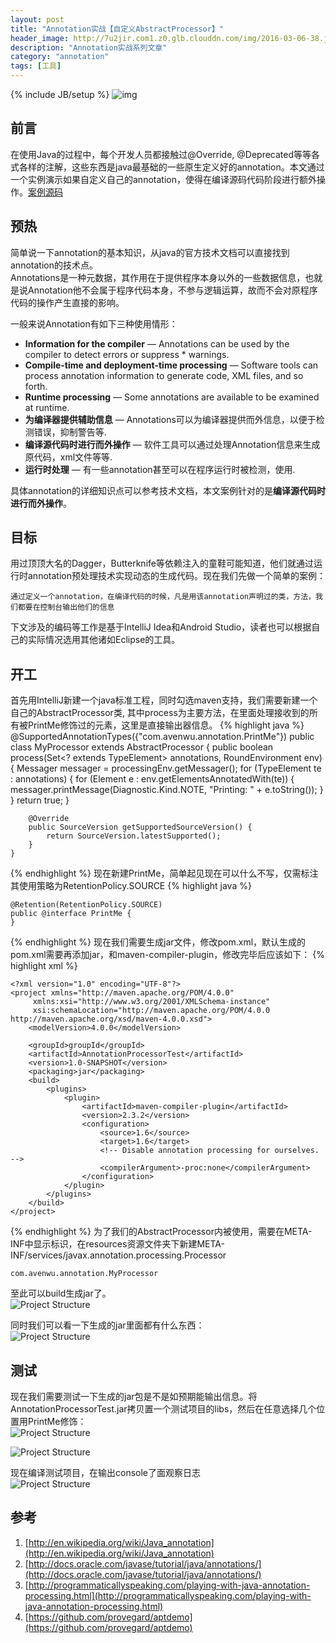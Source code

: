 ```yaml
---
layout: post
title: "Annotation实战【自定义AbstractProcessor】"
header_image: http://7u2jir.com1.z0.glb.clouddn.com/img/2016-03-06-38.jpg
description: "Annotation实战系列文章"
category: "annotation"
tags: [工具]
---
```

{% include JB/setup %}
![img](http://7u2jir.com1.z0.glb.clouddn.com/img/2016-03-06-38.jpg)

## 前言
在使用Java的过程中，每个开发人员都接触过@Override, @Deprecated等等各式各样的注解，这些东西是java最基础的一些原生定义好的annotation。本文通过一个实例演示如果自定义自己的annotation，使得在编译源码代码阶段进行额外操作。[案例源码](https://github.com/avenwu/annotationprocessortest.git)

## 预热
简单说一下annotation的基本知识，从java的官方技术文档可以直接找到annotation的技术点。  
Annotations是一种元数据，其作用在于提供程序本身以外的一些数据信息，也就是说Annotation他不会属于程序代码本身，不参与逻辑运算，故而不会对原程序代码的操作产生直接的影响。  

一般来说Annotation有如下三种使用情形：  

* **Information for the compiler** — Annotations can be used by the compiler to detect errors or suppress * warnings.
* **Compile-time and deployment-time processing** — Software tools can process annotation information to generate code, XML files, and so forth.
* **Runtime processing** — Some annotations are available to be examined at runtime.
* **为编译器提供辅助信息** — Annotations可以为编译器提供而外信息，以便于检测错误，抑制警告等.
* **编译源代码时进行而外操作** — 软件工具可以通过处理Annotation信息来生成原代码，xml文件等等.
* **运行时处理** — 有一些annotation甚至可以在程序运行时被检测，使用.

具体annotation的详细知识点可以参考技术文档，本文案例针对的是**编译源代码时进行而外操作**。

## 目标
用过顶顶大名的Dagger，Butterknife等依赖注入的童鞋可能知道，他们就通过运行时annotation预处理技术实现动态的生成代码。现在我们先做一个简单的案例：
	
	通过定义一个annotation，在编译代码的时候，凡是用该annotation声明过的类，方法，我们都要在控制台输出他们的信息

下文涉及的编码等工作是基于IntelliJ Idea和Android Studio，读者也可以根据自己的实际情况选用其他诸如Eclipse的工具。

## 开工
首先用IntelliJ新建一个java标准工程，同时勾选maven支持，我们需要新建一个自己的AbstractProcessor类, 其中process为主要方法，在里面处理接收到的所有被PrintMe修饰过的元素，这里是直接输出器信息。
{% highlight java %}
    @SupportedAnnotationTypes({"com.avenwu.annotation.PrintMe"})
	public class MyProcessor extends AbstractProcessor {
	    public boolean process(Set<? extends TypeElement> annotations, RoundEnvironment env) {
	        Messager messager = processingEnv.getMessager();
	        for (TypeElement te : annotations) {
	            for (Element e : env.getElementsAnnotatedWith(te)) {
	                messager.printMessage(Diagnostic.Kind.NOTE, "Printing: " + e.toString());
	            }
	        }
	        return true;
	    }
	
	    @Override
	    public SourceVersion getSupportedSourceVersion() {
	        return SourceVersion.latestSupported();
	    }
	}
{% endhighlight %}
现在新建PrintMe，简单起见现在可以什么不写，仅需标注其使用策略为RetentionPolicy.SOURCE
{% highlight java %}

	@Retention(RetentionPolicy.SOURCE)
	public @interface PrintMe {
	}
{% endhighlight %}
现在我们需要生成jar文件，修改pom.xml，默认生成的pom.xml需要再添加<packaging>jar</packaging>，和maven-compiler-plugin，修改完毕后应该如下：
{% highlight xml %}

	<?xml version="1.0" encoding="UTF-8"?>
	<project xmlns="http://maven.apache.org/POM/4.0.0"
         xmlns:xsi="http://www.w3.org/2001/XMLSchema-instance"
         xsi:schemaLocation="http://maven.apache.org/POM/4.0.0 http://maven.apache.org/xsd/maven-4.0.0.xsd">
	    <modelVersion>4.0.0</modelVersion>
	
	    <groupId>groupId</groupId>
	    <artifactId>AnnotationProcessorTest</artifactId>
	    <version>1.0-SNAPSHOT</version>
	    <packaging>jar</packaging>
	    <build>
	        <plugins>
	            <plugin>
	                <artifactId>maven-compiler-plugin</artifactId>
	                <version>2.3.2</version>
	                <configuration>
	                    <source>1.6</source>
	                    <target>1.6</target>
	                    <!-- Disable annotation processing for ourselves. -->
	                    <compilerArgument>-proc:none</compilerArgument>
	                </configuration>
	            </plugin>
	        </plugins>
	    </build>
	</project>
{% endhighlight %}
为了我们的AbstractProcessor内被使用，需要在META-INF中显示标识，在resources资源文件夹下新建META-INF/services/javax.annotation.processing.Processor

	com.avenwu.annotation.MyProcessor

至此可以build生成jar了。  
![Project Structure](http://7u2jir.com1.z0.glb.clouddn.com/project-structure.PNG)

同时我们可以看一下生成的jar里面都有什么东西：  
![Project Structure](http://7u2jir.com1.z0.glb.clouddn.com/target-jar-structure.PNG)

## 测试
现在我们需要测试一下生成的jar包是不是如预期能输出信息。将AnnotationProcessorTest.jar拷贝置一个测试项目的libs，然后在任意选择几个位置用PrintMe修饰：  
![Project Structure](http://7u2jir.com1.z0.glb.clouddn.com/jar-in-libs.PNG)  

![Project Structure](http://7u2jir.com1.z0.glb.clouddn.com/annotated-file.PNG)  

现在编译测试项目，在输出console了面观察日志  
![Project Structure](http://7u2jir.com1.z0.glb.clouddn.com/build-console-log.PNG)  


## 参考
1. [http://en.wikipedia.org/wiki/Java_annotation](http://en.wikipedia.org/wiki/Java_annotation)
2. [http://docs.oracle.com/javase/tutorial/java/annotations/](http://docs.oracle.com/javase/tutorial/java/annotations/)
3. [http://programmaticallyspeaking.com/playing-with-java-annotation-processing.html](http://programmaticallyspeaking.com/playing-with-java-annotation-processing.html)
4. [https://github.com/provegard/aptdemo](https://github.com/provegard/aptdemo)
